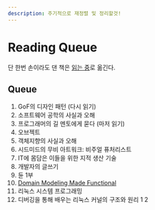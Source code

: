 ```yaml
---
description: 주기적으로 재정렬 및 정리할것!
---
```


# Reading Queue

단 한번 손이라도 댄 책은 [읽는 중](https://github.com/NovemberOscar/wiki.seonghyeon.dev/tree/0dc104f762c55f56a37d6cebe06e0458be9f00b4/books/books/README.md)로 옮긴다.

## Queue

1. GoF의 디자인 패턴 \(다시 읽기\)
2. 소프트웨어 공학의 사실과 오해
3. 프로그래머의 길 멘토에게 묻다 \(마저 읽기\)
4. 오브젝트
5. 객체지향의 사실과 오해
6. 시드미드의 무비 아트워크: 비주얼 퓨처리스트
7. IT에 몸담은 이들을 위한 지적 생산 기술
8. 개발자의 글쓰기
9. 듄 1부
10. [Domain Modeling Made Functional](https://pragprog.com/book/swdddf/domain-modeling-made-functional)
11. 리눅스 시스템 프로그래밍
12. 디버깅을 통해 배우는 리눅스 커널의 구조와 원리 1 2

